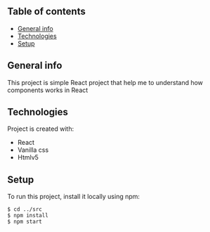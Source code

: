 ## Table of contents
* [General info](#general-info)
* [Technologies](#technologies)
* [Setup](#setup)

## General info
This project is simple React project that help me to understand 
how components works in React
	
## Technologies
Project is created with:
* React
* Vanilla css
* Htmlv5
	
## Setup
To run this project, install it locally using npm:

```
$ cd ../src
$ npm install
$ npm start

